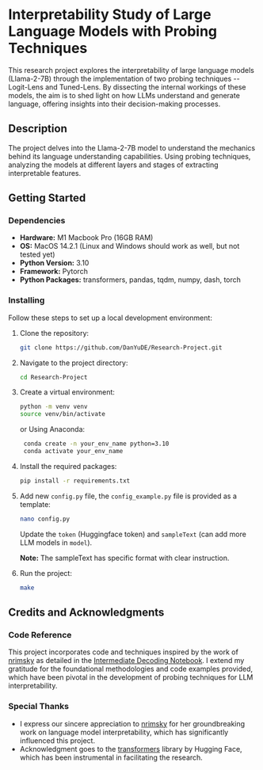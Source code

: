 # Interpretability Study of Large Language Models with Probing Techniques

This research project explores the interpretability of large language models 
(Llama-2-7B) through the implementation of two probing techniques -- Logit-Lens 
and Tuned-Lens. By dissecting the internal workings of these models, the aim is 
to shed light on how LLMs understand and generate language, offering insights 
into their decision-making processes.

## Description

The project delves into the Llama-2-7B model to understand the mechanics 
behind its language understanding capabilities. Using probing techniques, 
analyzing the models at different layers and stages of extracting 
interpretable features. 

## Getting Started

### Dependencies

- **Hardware:** M1 Macbook Pro (16GB RAM)
- **OS:** MacOS 14.2.1 (Linux and Windows should work as well, but not tested yet)
- **Python Version:** 3.10
- **Framework:** Pytorch
- **Python Packages:** transformers, pandas, tqdm, numpy, dash, torch

### Installing

Follow these steps to set up a local development environment:

1. Clone the repository:
    ```bash
    git clone https://github.com/DanYuDE/Research-Project.git
    ```
2. Navigate to the project directory:
    ```bash
    cd Research-Project
    ```
3. Create a virtual environment:
    ```bash
    python -m venv venv
    source venv/bin/activate
    ```
   or Using Anaconda:
   ```bash
    conda create -n your_env_name python=3.10
    conda activate your_env_name
    ```
4. Install the required packages:
    ```bash
    pip install -r requirements.txt
    ```
5. Add new `config.py` file, the `config_example.py` file is provided as a template:
    ```bash
    nano config.py
    ```
    Update the `token` (Huggingface token) and `sampleText` (can add more LLM models in `model`).

    **Note:** The sampleText has specific format with clear instruction. 

6. Run the project:
    ```bash
    make
    ```

## Credits and Acknowledgments

### Code Reference

This project incorporates code and techniques inspired by the work of 
[nrimsky](https://github.com/nrimsky) as detailed in the [Intermediate Decoding Notebook](https://github.com/nrimsky/LM-exp/blob/main/intermediate_decoding/intermediate_decoding.ipynb). 
I extend my gratitude for the foundational methodologies and code examples 
provided, which have been pivotal in the development of probing techniques 
for LLM interpretability.

### Special Thanks

- I express our sincere appreciation to [nrimsky](https://github.com/nrimsky) for her groundbreaking work on language model interpretability, which has significantly influenced this project.
- Acknowledgment goes to the [transformers](https://github.com/huggingface/transformers) library by Hugging Face, which has been instrumental in facilitating the research.

